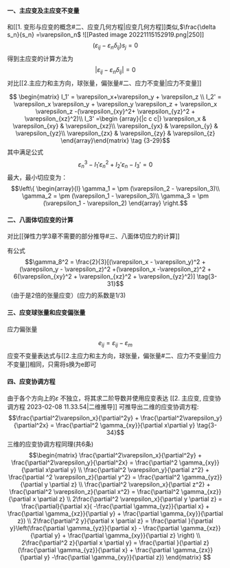 #### 一、主应变及主应变不变量
和[[1. 变形与应变的概念#二、应变几何方程|应变几何方程]]类似,$\frac{\delta s_n}{s_n} =\varepsilon_n$
![[Pasted image 20221115152919.png|250]] 
$$(\varepsilon_{ij} - \varepsilon_{n} \delta_{ij})s_j =0 $$
得到主应变的计算方法为
$$ |\varepsilon_{ij} - \varepsilon_{n} \delta_{ij}| =0  \tag{3-28}$$
对比[[2.主应力和主方向，球张量，偏张量#二、应力不变量|应力不变量]]

$$ 
\begin{matrix}
I_1' = \varepsilon_x+\varepsilon_y + \varepsilon_z \\
I_2' = \varepsilon_x \varepsilon_y + \varepsilon_y \varepsilon_z + \varepsilon_x \varepsilon_z -(\varepsilon_{xy}^2+ \varepsilon_{yz}^2 + \varepsilon_{xz}^2)\\
I_3' =\begin {array}{|c c c|}
\varepsilon_x & \varepsilon_{xy} & \varepsilon_{xz}\\
\varepsilon_{yx} & \varepsilon_{y} & \varepsilon_{yz}\\
\varepsilon_{zx} & \varepsilon_{zy} & \varepsilon_{z}
\end{array}\end{matrix}  \tag {3-29}$$
其中满足公式
$$\varepsilon_n^3 -I_1'\varepsilon_n^2 + I_2'\varepsilon_n - I_3' = 0$$
最大，最小切应变为：
$$\left\{ \begin{array}{l} 
\gamma_1 = \pm (\varepsilon_2 - \varepsilon_3)\\
\gamma_2 = \pm (\varepsilon_1 - \varepsilon_3)\\
\gamma_3 = \pm (\varepsilon_1 - \varepsilon_2)
\end{array} \right.$$

#### 二、八面体切应变的计算

对比[[弹性力学3章不需要的部分推导#三、八面体切应力的计算]]

有公式
$$\gamma_8^2 = \frac{2}{3}[(\varepsilon_x - \varepsilon_y)^2 + (\varepsilon_y - \varepsilon_z)^2 +(\varepsilon_x -\varepsilon_z)^2 + 6(\varepsilon_{xy}^2 + \varepsilon_{xz}^2 + \varepsilon_{yz}^2)]  \tag{3-31}$$
（由于是2倍的张量应变）(应力的系数是1/3)

#### 三、应变球张量和应变偏张量
应力偏张量

$$e_{ij} = \varepsilon_{ij} - \varepsilon_m \tag{3-32}$$
应变不变量表达式与[[2.主应力和主方向，球张量，偏张量#二、应力不变量|应力不变量]]相同，只需将s换为e即可

#### 四、应变协调方程
由于各个方向上的$\varepsilon$ 不独立，将其求二阶导数并使用应变表达
[[2. 主应变, 应变协调方程 2023-02-08 11.33.54|二维推导]]
可推导出二维的应变协调方程:
$$\frac{\partial^2\varepsilon_x}{\partial^2y} + \frac{\partial^2\varepsilon_y}{\partial^2x} = \frac{\partial^2 \gamma_{xy}}{\partial x\partial y}  \tag{3-34}$$
三维的应变协调方程同理(共6条)
$$\begin{matrix}
\frac{\partial^2\varepsilon_x}{\partial^2y} + \frac{\partial^2\varepsilon_y}{\partial^2x} = \frac{\partial^2 \gamma_{xy}}{\partial x\partial y} 
\\
\frac{\partial^2 \varepsilon_y}{\partial z^2} + \frac{\partial ^2 \varepsilon_z}{\partial y^2} = \frac{\partial^2 \gamma_{yz}}{\partial y \partial z} 
\\
\frac{\partial^2 \varepsilon_x}{\partial z^2} + \frac{\partial^2 \varepsilon_z}{\partial x^2} = \frac{\partial^2 \gamma_{xz}}{\partial x \partial z} 
\\
2\frac{\partial^2 \varepsilon_x}{\partial y \partial z} = \frac{\partial}{\partial x}( -\frac{\partial \gamma_{yz}}{\partial x} + \frac{\partial \gamma_{xz}}{\partial y} + \frac{\partial \gamma_{xy}}{\partial z}) 
\\
2\frac{\partial^2 y}{\partial x \partial z} = \frac{\partial }{\partial y}\left(\frac{\partial \gamma_{yz}}{\partial x} - \frac{\partial \gamma_{xz}}{\partial y} + \frac{\partial \gamma_{xy}}{\partial z} \right)
\\
2\frac{\partial^2  z}{\partial x \partial y} = \frac{\partial }{\partial z}(\frac{\partial \gamma_{yz}}{\partial x} + \frac{\partial \gamma_{zx}}{\partial y} -\frac{\partial \gamma_{xy}}{\partial z})
\end{matrix} 
$$


